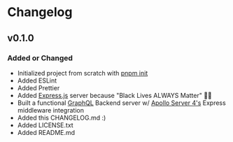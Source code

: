 # Changelog

## v0.1.0

### Added or Changed

- Initialized project from scratch with [pnpm init](https://pnpm.io/cli/init)
- Added ESLint
- Added Prettier
- Added [Express.js](https://expressjs.com/) server because "Black Lives ALWAYS Matter" ✊🏾
- Built a functional [GraphQL](https://graphql.org/) Backend server w/ [Apollo Server 4's](https://www.apollographql.com/docs/apollo-server/api/express-middleware/#example) Express middleware integration
- Added this CHANGELOG.md :)
- Added LICENSE.txt
- Added README.md
